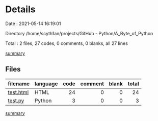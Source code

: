 # Details

Date : 2021-05-14 16:19:01

Directory /home/scyth1an/projects/GitHub - Python/A_Byte_of_Python

Total : 2 files,  27 codes, 0 comments, 0 blanks, all 27 lines

[summary](results.md)

## Files
| filename | language | code | comment | blank | total |
| :--- | :--- | ---: | ---: | ---: | ---: |
| [test.html](/test.html) | HTML | 24 | 0 | 0 | 24 |
| [test.py](/test.py) | Python | 3 | 0 | 0 | 3 |

[summary](results.md)